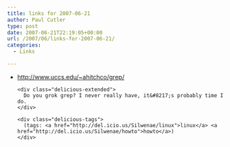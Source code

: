 ```yaml
---
title: links for 2007-06-21
author: Paul Cutler
type: post
date: 2007-06-21T22:19:05+00:00
url: /2007/06/links-for-2007-06-21/
categories:
  - Links

---
```

<ul class="delicious">
  <li>
    <div class="delicious-link">
      <a href="http://www.uccs.edu/~ahitchco/grep/">http://www.uccs.edu/~ahitchco/grep/</a>
    </div>
    
    <div class="delicious-extended">
      Do you grok grep? I never really have, it&#8217;s probably time I do.
    </div>
    
    <div class="delicious-tags">
      (tags: <a href="http://del.icio.us/Silwenae/linux">linux</a> <a href="http://del.icio.us/Silwenae/howto">howto</a>)
    </div>
  </li>
</ul>